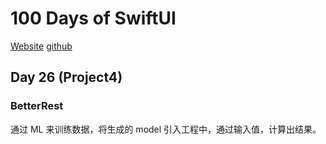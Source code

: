 #  100 Days of SwiftUI
[Website](https://www.hackingwithswift.com/100/swiftui)
[github](https://github.com/twostraws/HackingWithSwift)

## Day 26 (Project4)
### BetterRest
通过 ML 来训练数据，将生成的 model 引入工程中，通过输入值，计算出结果。

